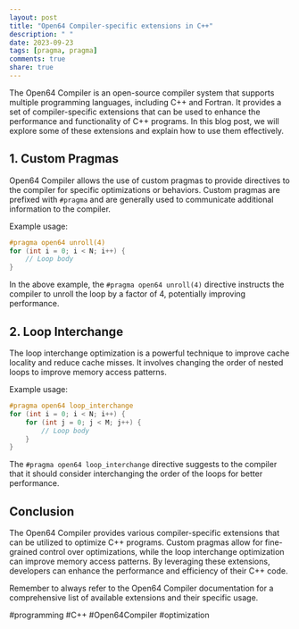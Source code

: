 ```yaml
---
layout: post
title: "Open64 Compiler-specific extensions in C++"
description: " "
date: 2023-09-23
tags: [pragma, pragma]
comments: true
share: true
---
```


The Open64 Compiler is an open-source compiler system that supports multiple programming languages, including C++ and Fortran. It provides a set of compiler-specific extensions that can be used to enhance the performance and functionality of C++ programs. In this blog post, we will explore some of these extensions and explain how to use them effectively.

## 1. Custom Pragmas

Open64 Compiler allows the use of custom pragmas to provide directives to the compiler for specific optimizations or behaviors. Custom pragmas are prefixed with `#pragma` and are generally used to communicate additional information to the compiler.

Example usage:
```cpp
#pragma open64 unroll(4)
for (int i = 0; i < N; i++) {
    // Loop body
}
```

In the above example, the `#pragma open64 unroll(4)` directive instructs the compiler to unroll the loop by a factor of 4, potentially improving performance.

## 2. Loop Interchange

The loop interchange optimization is a powerful technique to improve cache locality and reduce cache misses. It involves changing the order of nested loops to improve memory access patterns.

Example usage:
```cpp
#pragma open64 loop_interchange
for (int i = 0; i < N; i++) {
    for (int j = 0; j < M; j++) {
        // Loop body
    }
}
```

The `#pragma open64 loop_interchange` directive suggests to the compiler that it should consider interchanging the order of the loops for better performance.

## Conclusion

The Open64 Compiler provides various compiler-specific extensions that can be utilized to optimize C++ programs. Custom pragmas allow for fine-grained control over optimizations, while the loop interchange optimization can improve memory access patterns. By leveraging these extensions, developers can enhance the performance and efficiency of their C++ code.

Remember to always refer to the Open64 Compiler documentation for a comprehensive list of available extensions and their specific usage.

#programming #C++ #Open64Compiler #optimization